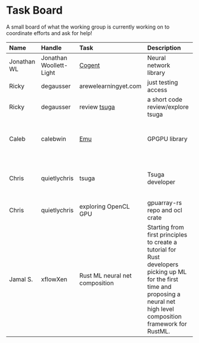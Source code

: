 # Task Board

A small board of what the working group is currently working on to coordinate efforts and ask for help! 


| Name | Handle | Task | Description | Need Help? | Help Desc | 
| :--- | :--- | :---| :--- | :--- | :--- |
| Jonathan WL | Jonathan Woollett-Light | [Cogent](https://crates.io/crates/cogent) | Neural network library |  Any appreciated | Specifcally in convolutional layers | 
| Ricky | degausser | arewelearningyet.com | just testing access | N | N/A | 
| Ricky | degausser | review [tsuga](https://github.com/quietlychris/tsuga) | a short code review/explore tsuga | N | N/A | 
| Caleb | calebwin | [Emu](https://calebwin.github.io/emu/) | GPGPU library | Suggestions, PRs, test-runs, etc. would all be appreciated | [highest priority issue atm](https://github.com/calebwin/emu/issues/39) | 
| Chris | quietlychris | tsuga | Tsuga developer | Help welcome, but not required at the moment | Roadmap in repo | 
| Chris | quietlychris | exploring OpenCL GPU | gpuarray-rs repo and ocl crate | n/a | n/a |
| Jamal S. | xflowXen | Rust ML neural net composition | Starting from first principles to create a tutorial for Rust developers picking up ML for the first time and proposing a neural net high level composition framework for RustML. | Not yet but will soon | Reviewing tutorial method, input to naming conventions etc. | 


